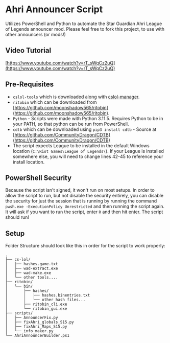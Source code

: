 # Ahri Announcer Script

Utilizes PowerShell and Python to automate the Star Guardian Ahri League of Legends announcer mod.
Please feel free to fork this project, to use with other announcers (or mods!)

## Video Tutorial
[https://www.youtube.com/watch?v=rT_sWqCz2uQ](https://www.youtube.com/watch?v=rT_sWqCz2uQ)

## Pre-Requisites
- `cslol-tools` which is downloaded along with [cslol-manager](https://github.com/LeagueToolkit/cslol-manager).
- `ritobin` which can be downloaded from [https://github.com/moonshadow565/ritobin](https://github.com/moonshadow565/ritobin). 
- `Python` - Scripts were made with Python 3.11.5. Requires Python to be in your PATH, so that python can be run from PowerShell.
- `cdtb` which can be downloaded using `pip3 install cdtb` - Source at [https://github.com/CommunityDragon/CDTB](https://github.com/CommunityDragon/CDTB)
- The script expects League to be installed in the default Windows location (`C:\Riot Games\League of Legends\`). If your League is installed somewhere else, you will need to change lines 42-45 to reference your install location.

## PowerShell Security
Because the script isn't signed, it won't run on most setups. In order to allow the script to run, but not disable the security entirely, you can disable the security for just the session that is running by running the command `pwsh.exe -ExecutionPolicy Unrestricted` and then running the script again. It will ask if you want to run the script, enter `R` and then hit enter. The script should run!

## Setup
Folder Structure should look like this in order for the script to work properly:

```
.
├── cs-lol/
│   ├── hashes.game.txt
│   ├── wad-extract.exe
│   ├── wad-make.exe
│   └── other tools....
├── ritobin/
│   └── bin/
│       ├── hashes/
│       │   ├── hashes.binentries.txt
│       │   └── other hash files...
│       ├── ritobin_cli.exe
│       └── ritobin_gui.exe
├── scripts/
│   ├── AnnouncerFix.py
│   ├── fixAhri_globals_S15.py
│   ├── fixAhri_Maps_S15.py
│   └── info_maker.py
└── AhriAnnouncerBuilder.ps1
```
